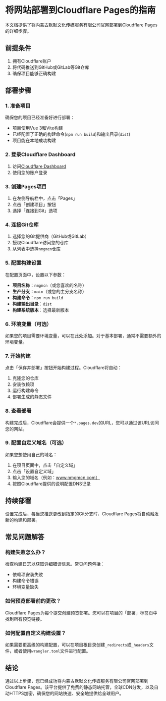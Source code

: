 # 将网站部署到Cloudflare Pages的指南

本文档提供了将内蒙古默默文化传媒服务有限公司官网部署到Cloudflare Pages的详细步骤。

## 前提条件

1. 拥有Cloudflare账户
2. 将代码推送到GitHub或GitLab等Git仓库
3. 确保项目能够正确构建

## 部署步骤

### 1. 准备项目

确保您的项目已经准备好进行部署：

- 项目使用Vue 3和Vite构建
- 已经配置了正确的构建命令(`npm run build`)和输出目录(`dist`)
- 项目能在本地成功构建

### 2. 登录Cloudflare Dashboard

1. 访问[Cloudflare Dashboard](https://dash.cloudflare.com/)
2. 使用您的账户登录

### 3. 创建Pages项目

1. 在左侧导航栏中，点击「Pages」
2. 点击「创建项目」按钮
3. 选择「连接到Git」选项

### 4. 连接Git仓库

1. 选择您的Git提供商（GitHub或GitLab）
2. 授权Cloudflare访问您的仓库
3. 从列表中选择`nmgmcn`仓库

### 5. 配置构建设置

在配置页面中，设置以下参数：

- **项目名称**：`nmgmcn`（或您喜欢的名称）
- **生产分支**：`main`（或您的主分支名称）
- **构建命令**：`npm run build`
- **构建输出目录**：`dist`
- **构建系统版本**：选择最新版本

### 6. 环境变量（可选）

如果您的项目需要环境变量，可以在此处添加。对于基本部署，通常不需要额外的环境变量。

### 7. 开始构建

点击「保存并部署」按钮开始构建过程。Cloudflare将自动：

1. 克隆您的仓库
2. 安装依赖项
3. 运行构建命令
4. 部署生成的静态文件

### 8. 查看部署

构建完成后，Cloudflare会提供一个`*.pages.dev`的URL，您可以通过该URL访问您的网站。

### 9. 配置自定义域名（可选）

如果您想使用自己的域名：

1. 在项目页面中，点击「自定义域」
2. 点击「设置自定义域」
3. 输入您的域名（例如：www.nmgmcn.com）
4. 按照Cloudflare提供的说明配置DNS记录

## 持续部署

设置完成后，每当您推送更改到指定的Git分支时，Cloudflare Pages将自动触发新的构建和部署。

## 常见问题解答

### 构建失败怎么办？

检查构建日志以获取详细错误信息。常见问题包括：

- 依赖项安装失败
- 构建命令错误
- 环境变量缺失

### 如何预览部署前的更改？

Cloudflare Pages为每个提交创建预览部署。您可以在项目的「部署」标签页中找到所有预览链接。

### 如何配置自定义构建设置？

如果需要更高级的构建配置，可以在项目根目录创建`_redirects`或`_headers`文件，或者使用`wrangler.toml`文件进行配置。

## 结论

通过以上步骤，您已经成功将内蒙古默默文化传媒服务有限公司官网部署到Cloudflare Pages。该平台提供了免费的静态网站托管，全球CDN分发，以及自动HTTPS加密，确保您的网站快速、安全地提供给全球用户。